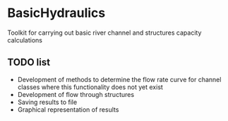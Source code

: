 # BasicHydraulics

Toolkit for carrying out basic river channel and structures capacity calculations

## TODO list
- Development of methods to determine the flow rate curve for channel classes where this functionality does not yet exist
- Development of flow through structures
- Saving results to file
- Graphical representation of results
